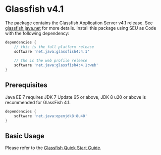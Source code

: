 # Glassfish v4.1

The package contains the Glassfish Application Server v4.1 release. See [glassfish.java.net](https://glassfish.java.net/) for more details. 
Install this package using SEU as Code with the following dependency:
```groovy
dependencies {
	// this is the full platform release
	software 'net.java:glassfish4:4.1'
	
	// the is the web profile release
	software 'net.java:glassfish4:4.1:web'
}
```

## Prerequisites
Java EE 7 requires JDK 7 Update 65 or above, JDK 8 u20 or above is recommended for GlassFish 4.1.
```groovy
dependencies {
	software 'net.java:openjdk8:8u40'
}
```

## Basic Usage
Please refer to the [Glassfish Quick Start Guide](https://glassfish.java.net/docs/4.0/quick-start-guide.pdf).